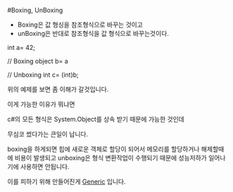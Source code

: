 #Boxing, UnBoxing

- Boxing은 값 형싱을 참조형식으로 바꾸는 것이고
- unBoxing은 반대로 참조형식을 값 형식으로 바꾸는것이다.

int a= 42;

// Boxing
object b= a

// Unboxing
int c= (int)b;

위의 예제를 보면 좀 이해가 갈것입니다.

이게 가능한 이유가 뭐냐면

c#의 모든 형식은 System.Object를 상속 받기 때문에 가능한 것인데

무심코 썼다가는 큰일이 납니다.

boxing을 하게되면 힙에 새로운 객체로 할당이 되어서 메모리를 할당하거나 해제할때에 비용이 발생되고
unboxing은 형식 변환작업이 수행되기 때문에 성능저하가 일어나기에 사용하면 안됩니다.

이를 피하기 위해 만들어진게 [Generic](https://github.com/yoodonghoon/Memory/blob/main/Unity/Generic.md) 입니다.